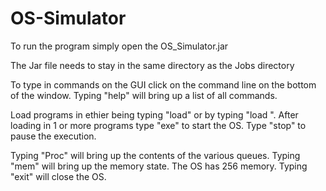 # OS-Simulator
To run the program simply open the OS_Simulator.jar

The Jar file needs to stay in the same directory as the Jobs directory

To type in commands on the GUI click on the command line on the bottom of the window. Typing "help" will bring up a list of all commands.

Load programs in ethier being typing "load" or by typing "load <Name of program>". After loading in 1 or more programs type "exe" to start the OS. Type "stop" to pause the execution.

Typing "Proc" will bring up the contents of the various queues. Typing "mem" will bring up the memory state. The OS has 256 memory. Typing "exit" will close the OS. 
